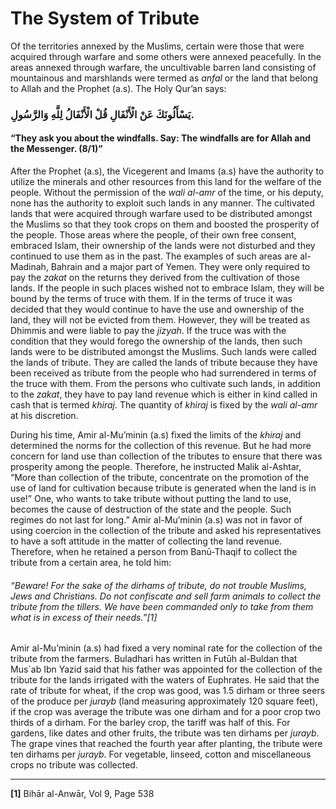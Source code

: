 The System of Tribute
=====================

Of the territories annexed by the Muslims, certain were those that were
acquired through warfare and some others were annexed peacefully. In the
areas annexed through warfare, the uncultivable barren land consisting
of mountainous and marshlands were termed as *anfal* or the land that
belong to Allah and the Prophet (a.s). The Holy Qur’an says:

### يَسْأَلُونَكَ عَنْ الْأَنْفَالِ قُلْ الْأَنْفَالُ لِلَّهِ وَالرَّسُولِ.

#### “They ask you about the windfalls. Say: The windfalls are for Allah and the Messenger. (8/1)”

After the Prophet (a.s), the Vicegerent and Imams (a.s) have the
authority to utilize the minerals and other resources from this land for
the welfare of the people. Without the permission of the *wali al-amr*
of the time, or his deputy, none has the authority to exploit such lands
in any manner. The cultivated lands that were acquired through warfare
used to be distributed amongst the Muslims so that they took crops on
them and boosted the prosperity of the people. Those areas where the
people, of their own free consent, embraced Islam, their ownership of
the lands were not disturbed and they continued to use them as in the
past. The examples of such areas are al-Madinah, Bahrain and a major
part of Yemen. They were only required to pay the *zakat* on the returns
they derived from the cultivation of those lands. If the people in such
places wished not to embrace Islam, they will be bound by the terms of
truce with them. If in the terms of truce it was decided that they would
continue to have the use and ownership of the land, they will not be
evicted from them. However, they will be treated as Dhimmis and were
liable to pay the *jizyah*. If the truce was with the condition that
they would forego the ownership of the lands, then such lands were to be
distributed amongst the Muslims. Such lands were called the lands of
tribute. They are called the lands of tribute because they have been
received as tribute from the people who had surrendered in terms of the
truce with them. From the persons who cultivate such lands, in addition
to the *zakat*, they have to pay land revenue which is either in kind
called in cash that is termed *khiraj*. The quantity of *khiraj* is
fixed by the *wali al-amr* at his discretion.

During his time, Amir al-Mu’minin (a.s) fixed the limits of the *khiraj*
and determined the norms for the collection of this revenue. But he had
more concern for land use than collection of the tributes to ensure that
there was prosperity among the people. Therefore, he instructed Malik
al-Ashtar, “More than collection of the tribute, concentrate on the
promotion of the use of land for cultivation because tribute is
generated when the land is in use!” One, who wants to take tribute
without putting the land to use, becomes the cause of destruction of the
state and the people. Such regimes do not last for long.” Amir
al-Mu’minin (a.s) was not in favor of using coercion in the collection
of the tribute and asked his representatives to have a soft attitude in
the matter of collecting the land revenue. Therefore, when he retained a
person from Banū-Thaqif to collect the tribute from a certain area, he
told him:

###### “Beware! For the sake of the dirhams of tribute, do not trouble Muslims, Jews and Christians. Do not confiscate and sell farm animals to collect the tribute from the tillers. We have been commanded only to take from them what is in excess of their needs.”[1]

Amir al-Mu’minin (a.s) had fixed a very nominal rate for the collection
of the tribute from the farmers. Buladhari has written in Futūh
al-Buldan that Mus\`ab Ibn Yazid said that his father was appointed for
the collection of the tribute for the lands irrigated with the waters of
Euphrates. He said that the rate of tribute for wheat, if the crop was
good, was 1.5 dirham or three seers of the produce per *jurayb* (land
measuring approximately 120 square feet), if the crop was average the
tribute was one dirham and for a poor crop two thirds of a dirham. For
the barley crop, the tariff was half of this. For gardens, like dates
and other fruits, the tribute was ten dirhams per *jurayb*. The grape
vines that reached the fourth year after planting, the tribute were ten
dirhams per *jurayb*. For vegetable, linseed, cotton and miscellaneous
crops no tribute was collected.

------------------------------------------------------------------------

**[1]** Bihār al-Anwār, Vol 9, Page 538
